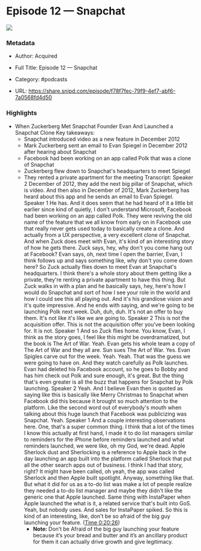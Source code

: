 # Episode 12 —  Snapchat

![](https://images.weserv.nl/?url=https%3A%2F%2Fssl-static.libsyn.com%2Fp%2Fassets%2F6%2Fe%2F9%2Fa%2F6e9a65e64da0bbaf16c3140a3186d450%2FAlbum_Art_2023.png&w=100&h=100)

### Metadata

- Author: Acquired
- Full Title: Episode 12 —  Snapchat
- Category: #podcasts



- URL: https://share.snipd.com/episode/f78f7fec-79f9-4ef7-abf6-7a0568fd4d50

### Highlights

- When Zuckerberg Met Snapchat Founder Evan And Launched a Snapchat Clone
  Key takeaways:
  - Snapchat introduced video as a new feature in December 2012
  - Mark Zuckerberg sent an email to Evan Spiegel in December 2012 after hearing about Snapchat
  - Facebook had been working on an app called Polk that was a clone of Snapchat
  - Zuckerberg flew down to Snapchat's headquarters to meet Spiegel
  - They rented a private apartment for the meeting
  Transcript:
  Speaker 2
  December of 2012, they add the next big pillar of Snapchat, which is video. And then also in December of 2012, Mark Zuckerberg has heard about this app and he sends an email to Evan Spiegel.
  Speaker 1
  He has. And it does seem that he had heard of it a little bit earlier since kind of quietly, I don't understand Microsoft, Facebook had been working on an app called Polk. They were reviving the old name of the feature that we all know from early on in Facebook use that really never gets used today to basically create a clone. And actually from a UX perspective, a very excellent clone of Snapchat. And when Zuck does meet with Evan, it's kind of an interesting story of how he gets there. Zuck says, hey, why don't you come hang out at Facebook? Evan says, oh, next time I open the barrier, Evan, I think follows up and says something like, why don't you come down here? So Zuck actually flies down to meet Evan at Snapchat's headquarters. I think there's a whole story about them getting like a private, they're renting a private apartment to have this thing. But Zuck walks in with a plan and he basically says, hey, here's how I would do Snapchat and sort of how I see your role in the world and how I could see this all playing out. And it's his grandiose vision and it's quite impressive. And he ends with saying, and we're going to be launching Polk next week. Duh, duh, duh. It's not an offer to buy them. It's not like it's like we are going to.
  Speaker 2
  This is not the acquisition offer. This is not the acquisition offer you've been looking for. It is not.
  Speaker 1
  And so Zuck flies home. You know, Evan, I think as the story goes, I feel like this might be overdramatized, but the book is The Art of War. Yeah. Evan gets his whole team a copy of The Art of War and they all are. Sun sues The Art of War. Yes. Evan Spigles carve out for the week. Yeah. Yeah. That was the guess we were going to have on. And they watch carefully as Polk launches. Evan had deleted his Facebook account, so he goes to Bobby and has him check out Polk and sure enough, it's great. But the thing that's even greater is all the buzz that happens for Snapchat by Polk launching.
  Speaker 2
  Yeah. And I believe Evan then is quoted as saying like this is basically like Merry Christmas to Snapchat when Facebook did this because it brought so much attention to the platform. Like the second word out of everybody's mouth when talking about this huge launch that Facebook was publicizing was Snapchat. Yeah.
  Speaker 1
  And a couple interesting observations here. One, that's a super common thing. I think that a lot of the times I know this actually at first hand, I made it to do list managers similar to reminders for the iPhone before reminders launched and what reminders launched, we were like, oh my God, we're dead. Apple Sherlock dust and Sherlocking is a reference to Apple back in the day launching an app built into the platform called Sherlock that put all the other search apps out of business. I think I had that story, right? It might have been called, oh yeah, the app was called Sherlock and then Apple built spotlight. Anyway, something like that. But what it did for us as a to-do list was make a lot of people realize they needed a to-do list manager and maybe they didn't like the generic one that Apple launched. Same thing with InstaPaper when Apple launched the what is it, a related service that's built into GoS. Yeah, but nobody uses. And sales for InstaPaper spiked. So this is kind of an interesting, like, don't be so afraid of the big guy launching your feature. ([Time 0:20:26](https://share.snipd.com/snip/e5a96874-1aba-4c13-b056-cc6adc4c8060))
    - **Note:** Don’t be Afraid of the big guy launching your feature because it’s your bread and butter and it’s an ancillary product for them it can actually drive growth and give legitimacy.
